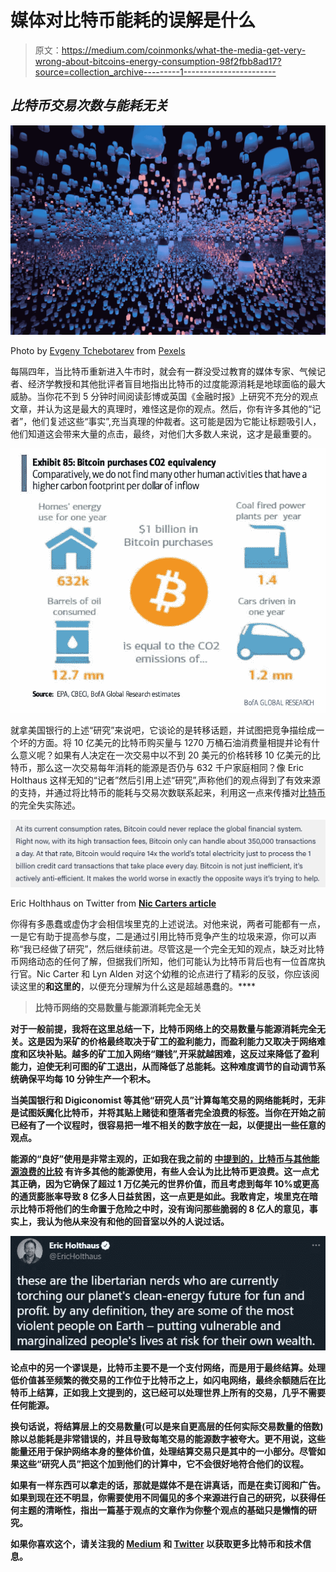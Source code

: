 # 媒体对比特币能耗的误解是什么

> 原文：<https://medium.com/coinmonks/what-the-media-get-very-wrong-about-bitcoins-energy-consumption-98f2fbb8ad17?source=collection_archive---------1----------------------->

## *比特币交易次数与能耗无关*

![](img/f27aa9b4faae490adfd1092f67299aec.png)

Photo by [Evgeny Tchebotarev](https://www.pexels.com/@evgeny-tchebotarev-1058775?utm_content=attributionCopyText&utm_medium=referral&utm_source=pexels) from [Pexels](https://www.pexels.com/photo/white-lantern-lot-2541310/?utm_content=attributionCopyText&utm_medium=referral&utm_source=pexels)

每隔四年，当比特币重新进入牛市时，就会有一群没受过教育的媒体专家、气候记者、经济学教授和其他批评者盲目地指出比特币的过度能源消耗是地球面临的最大威胁。当你花不到 5 分钟时间阅读彭博或英国《金融时报》上研究不充分的观点文章，并认为这是最大的真理时，难怪这是你的观点。然后，你有许多其他的“记者”，他们复述这些“事实”,充当真理的仲裁者。这可能是因为它能让标题吸引人，他们知道这会带来大量的点击，最终，对他们大多数人来说，这才是最重要的。

![](img/1e50835e0c03b3c4aa1618ca5a3d2bd1.png)

就拿美国银行的上述“研究”来说吧，它谈论的是转移话题，并试图把竞争描绘成一个坏的方面。将 10 亿美元的比特币购买量与 1270 万桶石油消费量相提并论有什么意义呢？如果有人决定在一次交易中以不到 20 美元的价格转移 10 亿美元的比特币，那么这一次交易每年消耗的能源是否仍与 632 千户家庭相同？像 Eric Holthaus 这样无知的“记者”然后引用上述“研究”,声称他们的观点得到了有效来源的支持，并通过将比特币的能耗与交易次数联系起来，利用这一点来传播对[比特币](https://blog.coincodecap.com/a-candid-explanation-of-bitcoin)的完全失实陈述。

![](img/87f800d6d7819a8d41661ac3e1619216.png)

Eric Holthhaus on Twitter from [**Nic Carters article**](https://www.coindesk.com/frustrating-maddening-all-consuming-bitcoin-energy-debate)

你得有多愚蠢或虚伪才会相信埃里克的上述说法。对他来说，两者可能都有一点，一是它有助于提高参与度，二是通过引用比特币竞争产生的垃圾来源，你可以声称“我已经做了研究”，然后继续前进。尽管这是一个完全无知的观点，缺乏对比特币网络动态的任何了解，但据我们所知，他们可能认为比特币背后也有一位首席执行官。Nic Carter 和 Lyn Alden 对这个幼稚的论点进行了精彩的反驳，你应该阅读这里的[](https://www.coindesk.com/frustrating-maddening-all-consuming-bitcoin-energy-debate)**和这里的[](https://twitter.com/LynAldenContact/status/1374780656736206859)**，以便充分理解为什么这是超越愚蠢的。****

> ****比特币网络的交易数量与能源消耗完全无关****

****对于一般前提，我将在这里总结一下，比特币网络上的交易数量与能源消耗完全无关。这是因为采矿的价格最终取决于矿工的盈利能力，而盈利能力又取决于网络难度和区块补贴。越多的矿工加入网络“赚钱”,开采就越困难，这反过来降低了盈利能力，迫使无利可图的矿工退出，从而降低了总能耗。这种难度调节的自动调节系统确保平均每 10 分钟生产一个积木。****

****当美国银行和 Digiconomist 等其他“研究人员”计算每笔交易的网络能耗时，无非是试图妖魔化比特币，并将其贴上赌徒和堕落者完全浪费的标签。当你在开始之前已经有了一个议程时，很容易把一堆不相关的数字放在一起，以便提出一些任意的观点。****

****能源的“良好”使用是非常主观的，正如我在我之前的 [**中提到的，比特币与其他能源浪费的比较**](/coinmonks/is-bitcoin-really-a-climate-emergency-1f85e51687ab) 有许多其他的能源使用，有些人会认为比比特币更浪费。这一点尤其正确，因为它确保了超过 1 万亿美元的世界价值，而且考虑到每年 10%或更高的通货膨胀率导致 8 亿多人日益贫困，这一点更是如此。我敢肯定，埃里克在暗示比特币将他们的生命置于危险之中时，没有询问那些脆弱的 8 亿人的意见，事实上，我认为他从来没有和他的回音室以外的人说过话。****

****![](img/59ae45d90d535f8f6c2192acd3d3a5df.png)****

****论点中的另一个谬误是，比特币主要不是一个支付网络，而是用于最终结算。处理低价值甚至频繁的微交易的工作位于比特币之上，如闪电网络，最终余额随后在比特币上结算，正如我上文提到的，这已经可以处理世界上所有的交易，几乎不需要任何能源。****

****换句话说，将结算层上的交易数量(可以是来自更高层的任何实际交易数量的倍数)除以总能耗是非常错误的，并且导致每笔交易的能源数字被夸大。更不用说，这些能量还用于保护网络本身的整体价值，处理结算交易只是其中的一小部分。尽管如果这些“研究人员”把这个加到他们的计算中，它不会很好地符合他们的议程。****

****如果有一样东西可以拿走的话，那就是媒体不是在讲真话，而是在卖订阅和广告。如果到现在还不明显，你需要使用不同偏见的多个来源进行自己的研究，以获得任何主题的清晰性，指出一篇基于观点的文章作为你整个观点的基础只是懒惰的研究。****

****如果你喜欢这个，请关注我的 [**Medium**](https://lukabankovic.medium.com/) 和 [**Twitter**](https://twitter.com/bitcoinluka) 以获取更多比特币和技术信息。****